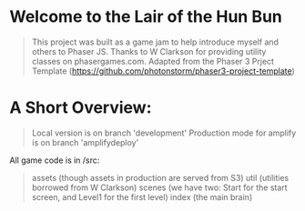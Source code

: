 # Welcome to the Lair of the Hun Bun
>This project was built as a game jam to help introduce myself and others to Phaser JS.
>Thanks to W Clarkson for providing utility classes on phasergames.com.
>Adapted from the Phaser 3 Prject Template (https://github.com/photonstorm/phaser3-project-template)

# A Short Overview:
>Local version is on branch 'development'
>Production mode for amplify is on branch 'amplifydeploy'

All game code is in /src:
>assets (though assets in production are served from S3)
>util (utilities borrowed from W Clarkson)
>scenes (we have two: Start for the start screen, and Level1 for the first level)
index (the main brain)

